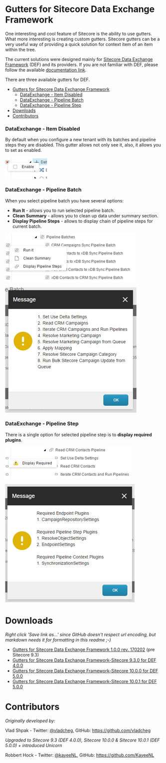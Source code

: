 # Gutters for Sitecore Data Exchange Framework

One interesting and cool feature of Sitecore is the ability to use gutters. What more interesting is creating custom gutters. Sitecore gutters can be a very useful way of providing a quick solution for context item of an item within the tree.

The current solutions were designed mainly for [Sitecore Data Exchange Framework](https://dev.sitecore.net/Downloads/Data_Exchange_Framework.aspx) (DEF) and its providers. If you are not familiar with DEF, please follow the available [documentation link](http://integrationsdn.sitecore.net/DataExchangeFramework/v1.2/).

There are three available gutters for DEF.

- [Gutters for Sitecore Data Exchange Framework](#gutters-for-sitecore-data-exchange-framework)
    - [DataExchange - Item Disabled](#dataexchange---item-disabled)
    - [DataExchange - Pipeline Batch](#dataexchange---pipeline-batch)
    - [DataExchange - Pipeline Step](#dataexchange---pipeline-step)
- [Downloads](#downloads)
- [Contributors](#contributors)

### DataExchange - Item Disabled

By default when you configure a new tenant with its batches and pipeline steps they are disabled. This gutter allows not only see it, also, it allows you to set as enabled.

![Gutter Item Disabled](./source/images/gutter-enable.jpg)

### DataExchange - Pipeline Batch

When you select pipeline batch you have several options:

- **Run It** - allows you to run selected pipeline batch.
- **Clean Summary** - allows you to clean up data under summary section.
- **Display Pipeline Steps** - allows to display chain of pipeline steps for current batch.

![Gutter Pipeline Batch](./source/images/gutter-pipeline-batch.jpg)

![Command Pipeline Batch](./source/images/command-show-pipeline-steps.jpg)

### DataExchange - Pipeline Step

There is a single option for selected pipeline step is to **display required plugins**.

![Gutter Pipeline Step](./source/images/gutter-pipeline-step.jpg)

![Command Required Plugins](./source/images/command-required.jpg)

# Downloads

_Right click 'Save link as...' since GitHub doesn't respect url encoding, but markdown needs it for formatting in this readme ;-)_

- [Gutters for Sitecore Data Exchange Framework 1.0.0 rev. 170202](./source/packages/Gutters%20for%20Sitecore%20Data&20Exchange%20Framework%201.0.0%20rev.%20170202.zip) (pre Sitecore 9.3)
- [Gutters for Sitecore Data Exchange Framework-Sitecore 9.3.0 for DEF 4.0.0](./source/packages/Gutters%20for%20Sitecore%20Data%20Exchange%20Framework-Sitecore%209.3.0%20for%20DEF%204.0.0.zip)
- [Gutters for Sitecore Data Exchange Framework-Sitecore 10.0.0 for DEF 5.0.0](./source/packages/Gutters%20for%20Sitecore%20Data%20Exchange%20Framework-Sitecore%2010.0.0%20for%20DEF%205.0.0.zip)
- [Gutters for Sitecore Data Exchange Framework-Sitecore 10.0.1 for DEF 5.0.0](./source/packages/Gutters%20for%20Sitecore%20Data%20Exchange%20Framework-Sitecore%2010.0.1%20for%20DEF%205.0.0.zip)

# Contributors

_Originally developed by:_

Vlad Shpak - Twitter: [@vladcheg](https://twitter.com/vladcheg), GitHub: https://github.com/vladcheg

_Upgraded to Sitecore 9.3 (DEF 4.0.0), Sitecore 10.0.0 & Sitecore 10.0.1 (DEF 5.0.0) + introduced Unicorn_

Robbert Hock - Twitter: [@kayeeNL](https://twitter.com/kayeenl), GitHub: https://github.com/KayeeNL
